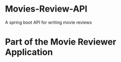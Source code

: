 # Movies-Review-API
A spring boot API for writing movie reviews

# Part of the Movie Reviewer Application
